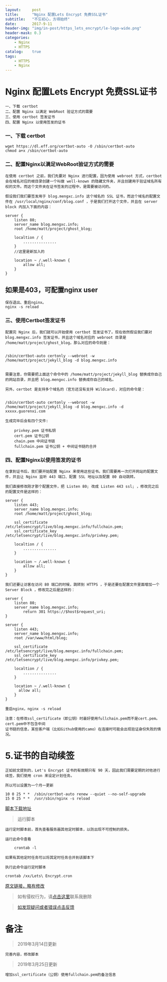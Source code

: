 ```yaml
---
layout:     post
title:      "Nginx 配置Lets Encrypt 免费SSL证书"
subtitle:   "不忘初心，方得始终"
date:       2017-9-11
header-img: "img/in-post/https_lets_encrypt/le-logo-wide.png"
header-mask: 0.3
categories:
    - Nginx 
    - HTTPS  
catalog:    true
tags:
    - HTTPS
    - Nginx
---
```



# Nginx 配置Lets Encrypt 免费SSL证书

    一、下载 certbot
    二、配置 Nginx 以满足 WebRoot 验证方式的需要
    三、使用 certbot 签发证书
    四、配置 Nginx 以使用签发的证书

### 一、下载 certbot


    wget https://dl.eff.org/certbot-auto -O /sbin/certbot-auto
    chmod a+x /sbin/certbot-auto

### 二、配置Nginx以满足WebRoot验证方式的需要

    在使用 certbot 之前，我们先要对 Nginx 进行配置，因为使用 webroot 方式，certbot 会在域名对应的根目录创建一个叫做 well-known 的隐藏文件夹，并且创建用于验证域名所有权的文件。而这个文件夹在证书签发的过程中，是需要被访问的。

    假设我们我们要签发用于 blog.mengxc.info 这个域名的 SSL 证书，而这个域名的配置文件在 /usr/local/nginx/conf/blog.conf ，于是我们打开这个文件，并且在 server block 内加入下面的内容：

    server {
        listen 80;
        server_name blog.mengxc.info;
        root /home/matt/project/ghost_blog;

        localtion / {
            ...............
        }
        //这里是新加入的

        location ~ /.well-known {
            allow all;
        }
    }

## 如果是403，可配置nginx user

    保存退出、重启nginx。
    nginx -s reload

### 三、使用Certbot签发证书

    配置完 Nginx 后，我们就可以开始使用 certbot 签发证书了。现在依然假设我们要对 blog.mengxc.info 签发证书，并且这个域名对应的 webroot 目录是 /home/matt/project/ghost_blog，那么对应的命令则是：


    /sbin/certbot-auto certonly --webroot -w /home/matt/project/jekyll_blog -d blog.mengxc.info


    需要注意，你需要把上面这个命令中的 /home/matt/project/jekyll_blog 替换成你自己的网站目录，并且把 blog.mengxc.info 替换成你自己的域名。

    另外，certbot 是支持多个域名的（官方还没有支持 Wildcard），对应的命令是：


    /sbin/certbot-auto certonly --webroot -w /home/matt/project/jekyll_blog -d blog.mengxc.info -d xxxxx.guorenxi.com

    生成完毕后会有四个文件:

        privkey.pem 证书私钥
        cert.pem 证书公钥
        chain.pem 中间证书链
        fullchain.pem 证书公钥 + 中间证书链的合并


### 四、配置Nginx以使用签发的证书

    在拿到证书后，我们要开始配置 Nginx 来使用这些证书。我们需要再一次打开网站的配置文件，并且让 Nginx 监听 443 端口、配置 SSL 地址以及配置 80 自动跳转。

    我们直接修改刚才那个配置文件，把 Listen 80; 改成 Listen 443 ssl; ，修改完之后的配置文件是这样的：

    server {
        listen 443;
        server_name blog.mengxc.info;
        root /home/matt/project/ghost_blog;

        ssl_certificate /etc/letsencrypt/live/blog.mengxc.info/fullchain.pem;
        ssl_certificate_key /etc/letsencrypt/live/blog.mengxc.info/privkey.pem;

        localtion / {
            ...............
        }

        location ~ /.well-known {
            allow all;
        }
    }

    我们还要让访客在访问 80 端口的时候，跳转到 HTTPS ，于是还要在配置文件里面增加一个 Server Block ，修改完之后是这样的：

    server {
        listen 80;
        server_name blog.mengxc.info;
            return 301 https://$host$request_uri;
    }

    server {
        listen 443;
        server_name blog.mengxc.info;
        root /var/www/html/blog;

        ssl_certificate /etc/letsencrypt/live/blog.mengxc.info/fullchain.pem;
        ssl_certificate_key /etc/letsencrypt/live/blog.mengxc.info/privkey.pem;

        localtion / {
            ...............
        }

        location ~ /.well-known {
          allow all;
        }
    }

    重启nginx，nginx -s reload

    注意：在修改ssl_certificate（即公钥）时最好使用fullchain.pem而不是cert.pem。cert.pem中不包含中间
    证书链的信息，某些客户端（比如Github使用的camo）在连接时可能会出现验证身份失败的情况。

# 5.证书的自动续签

    正如前文提到的，Let's Encrypt 证书的有效期只有 90 天，因此我们需要定期的对他进行续签，我们使用 cron 来设定计划任务。

    所以可以设置为一个月一更新

    10 0 25 * *  /sbin/certbot-auto renew --quiet --no-self-upgrade
    15 0 25 * *  /usr/sbin/nginx -s reload

[脚本下载地址](https://dpq123456-1256164122.cos.ap-beijing.myqcloud.com/shell/Lets%20Encrypt.cron)

>运行脚本

    运行定时脚本前，首先查看服务器其他定时脚本，以防出现不可控制的损失。

    运行此命令查看

        crontab -l

    如果有其他定时任务可以将其定时任务合并到该脚本下

    执行此命令运行定时脚本

    crontab /xx/Lets\ Encrypt.cron



[原文链接，略有修改](https://blog.mengxc.info/43.html)

>如有侵权行为，请[点击这里](https://github.com/mattmengCooper/MattMeng_hexo/issues)联系我删除


>[如发现疑问或者错误点击反馈](https://github.com/mattmengCooper/MattMeng_hexo/issues)

# 备注

>2019年3月14日更新

    完善内容，修改脚本

>2019年3月25日更新

    增加ssl_certificate（公钥）使用fullchain.pem的备注信息

